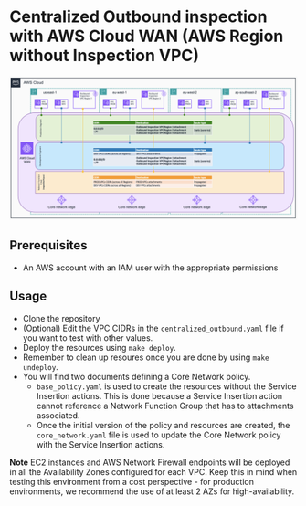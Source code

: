 # Centralized Outbound inspection with AWS Cloud WAN (AWS Region without Inspection VPC)

![Centralized Outbound](../../../../images/centralizedOutbound_regionWithoutInspection.png)

## Prerequisites
- An AWS account with an IAM user with the appropriate permissions

## Usage
- Clone the repository
- (Optional) Edit the VPC CIDRs in the `centralized_outbound.yaml` file if you want to test with other values.
- Deploy the resources using `make deploy`.
- Remember to clean up resoures once you are done by using `make undeploy`.
- You will find two documents defining a Core Network policy.
    - `base_policy.yaml` is used to create the resources without the Service Insertion actions. This is done because a Service Insertion action cannot reference a Network Function Group that has to attachments associated.
    - Once the initial version of the policy and resources are created, the `core_network.yaml` file is used to update the Core Network policy with the Service Insertion actions.

**Note** EC2 instances and AWS Network Firewall endpoints will be deployed in all the Availability Zones configured for each VPC. Keep this in mind when testing this environment from a cost perspective - for production environments, we recommend the use of at least 2 AZs for high-availability.